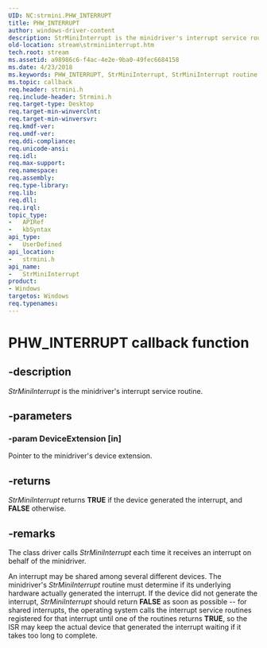 ```yaml
---
UID: NC:strmini.PHW_INTERRUPT
title: PHW_INTERRUPT
author: windows-driver-content
description: StrMiniInterrupt is the minidriver's interrupt service routine.
old-location: stream\strminiinterrupt.htm
tech.root: stream
ms.assetid: a98986c6-f4ac-4e2e-9ba0-49fec6684158
ms.date: 4/23/2018
ms.keywords: PHW_INTERRUPT, StrMiniInterrupt, StrMiniInterrupt routine [Streaming Media Devices], stream.strminiinterrupt, strmini-routines_10ec4194-fc96-49da-a7d7-e7e90ead67e3.xml, strmini/StrMiniInterrupt
ms.topic: callback
req.header: strmini.h
req.include-header: Strmini.h
req.target-type: Desktop
req.target-min-winverclnt: 
req.target-min-winversvr: 
req.kmdf-ver: 
req.umdf-ver: 
req.ddi-compliance: 
req.unicode-ansi: 
req.idl: 
req.max-support: 
req.namespace: 
req.assembly: 
req.type-library: 
req.lib: 
req.dll: 
req.irql: 
topic_type:
-	APIRef
-	kbSyntax
api_type:
-	UserDefined
api_location:
-	strmini.h
api_name:
-	StrMiniInterrupt
product:
- Windows
targetos: Windows
req.typenames: 
---
```


# PHW_INTERRUPT callback function


## -description


<i>StrMiniInterrupt</i> is the minidriver's interrupt service routine.


## -parameters




### -param DeviceExtension [in]

Pointer to the minidriver's device extension.


## -returns



<i>StrMiniInterrupt</i> returns <b>TRUE</b> if the device generated the interrupt, and <b>FALSE</b> otherwise.




## -remarks



The class driver calls <i>StrMiniInterrupt</i> each time it receives an interrupt on behalf of the minidriver.

An interrupt may be shared among several different devices. The minidriver's <i>StrMiniInterrupt</i> routine must determine if its underlying hardware actually generated the interrupt. If the device did not generate the interrupt, <i>StrMiniInterrupt</i> should return <b>FALSE</b> as soon as possible -- for shared interrupts, the operating system calls the interrupt service routines registered for that interrupt until one of the routines returns <b>TRUE</b>, so the ISR may keep the actual device that generated the interrupt waiting if it takes too long to complete.



